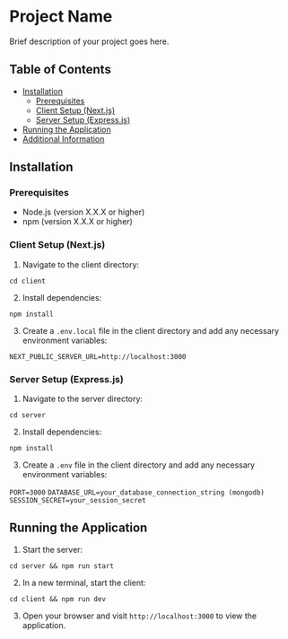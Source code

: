 # Project Name

Brief description of your project goes here.

## Table of Contents

- [Installation](#installation)
  - [Prerequisites](#prerequisites)
  - [Client Setup (Next.js)](#client-setup-nextjs)
  - [Server Setup (Express.js)](#server-setup-expressjs)
- [Running the Application](#running-the-application)
- [Additional Information](#additional-information)

## Installation

### Prerequisites

- Node.js (version X.X.X or higher)
- npm (version X.X.X or higher)

### Client Setup (Next.js)

1. Navigate to the client directory:

`cd client`

2. Install dependencies:

`npm install`

3. Create a `.env.local` file in the client directory and add any necessary environment variables:

`NEXT_PUBLIC_SERVER_URL=http://localhost:3000`

### Server Setup (Express.js)

1. Navigate to the server directory:

`cd server`

2. Install dependencies:

`npm install`

3. Create a `.env` file in the client directory and add any necessary environment variables:

`PORT=3000`
`DATABASE_URL=your_database_connection_string (mongodb)`
`SESSION_SECRET=your_session_secret`

## Running the Application

1. Start the server:

`cd server && npm run start`

2. In a new terminal, start the client:

`cd client && npm run dev`

3. Open your browser and visit `http://localhost:3000` to view the application.
